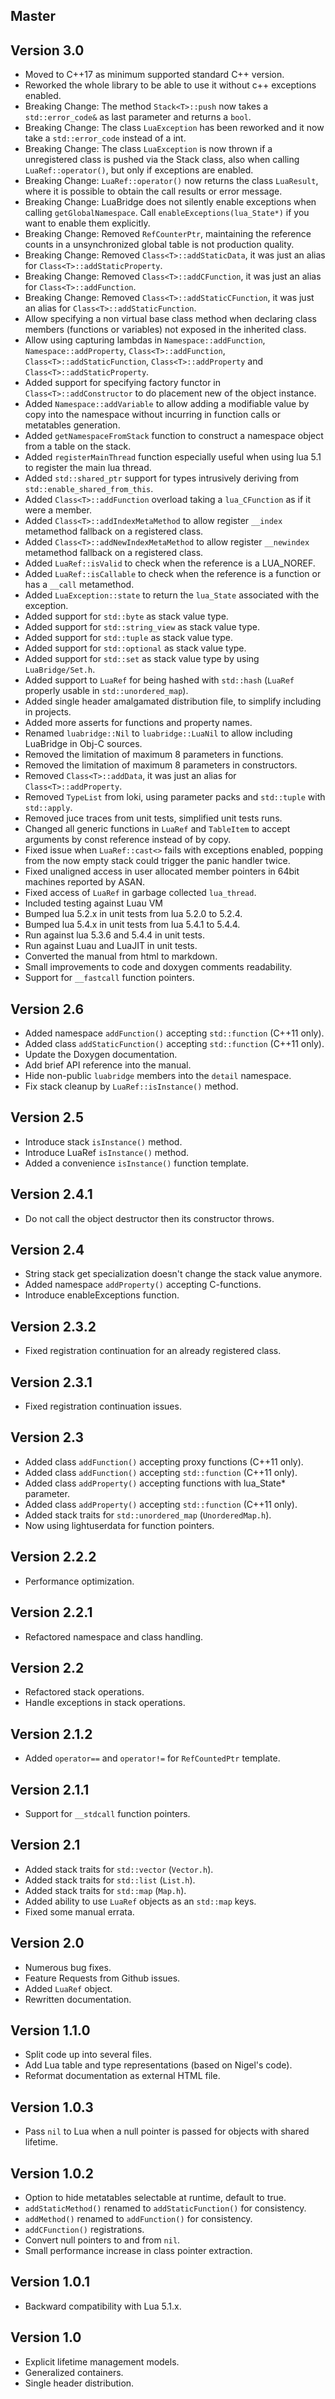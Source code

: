 ## Master

## Version 3.0

* Moved to C++17 as minimum supported standard C++ version.
* Reworked the whole library to be able to use it without c++ exceptions enabled.
* Breaking Change: The method `Stack<T>::push` now takes a `std::error_code&` as last parameter and returns a `bool`.
* Breaking Change: The class `LuaException` has been reworked and it now take a `std::error_code` instead of a int.
* Breaking Change: The class `LuaException` is now thrown if a unregistered class is pushed via the Stack class, also when calling `LuaRef::operator()`, but only if exceptions are enabled.
* Breaking Change: `LuaRef::operator()` now returns the class `LuaResult`, where it is possible to obtain the call results or error message.
* Breaking Change: LuaBridge does not silently enable exceptions when calling `getGlobalNamespace`. Call `enableExceptions(lua_State*)` if you want to enable them explicitly.
* Breaking Change: Removed `RefCounterPtr`, maintaining the reference counts in a unsynchronized global table is not production quality.
* Breaking Change: Removed `Class<T>::addStaticData`, it was just an alias for `Class<T>::addStaticProperty`.
* Breaking Change: Removed `Class<T>::addCFunction`, it was just an alias for `Class<T>::addFunction`.
* Breaking Change: Removed `Class<T>::addStaticCFunction`, it was just an alias for `Class<T>::addStaticFunction`.
* Allow specifying a non virtual base class method when declaring class members (functions or variables) not exposed in the inherited class.
* Allow using capturing lambdas in `Namespace::addFunction`, `Namespace::addProperty`, `Class<T>::addFunction`, `Class<T>::addStaticFunction`, `Class<T>::addProperty` and `Class<T>::addStaticProperty`.
* Added support for specifying factory functor in `Class<T>::addConstructor` to do placement new of the object instance.
* Added `Namespace::addVariable` to allow adding a modifiable value by copy into the namespace without incurring in function calls or metatables generation.
* Added `getNamespaceFromStack` function to construct a namespace object from a table on the stack.
* Added `registerMainThread` function especially useful when using lua 5.1 to register the main lua thread.
* Added `std::shared_ptr` support for types intrusively deriving from `std::enable_shared_from_this`.
* Added `Class<T>::addFunction` overload taking a `lua_CFunction` as if it were a member.
* Added `Class<T>::addIndexMetaMethod` to allow register `__index` metamethod fallback on a registered class.
* Added `Class<T>::addNewIndexMetaMethod` to allow register `__newindex` metamethod fallback on a registered class.
* Added `LuaRef::isValid` to check when the reference is a LUA_NOREF.
* Added `LuaRef::isCallable` to check when the reference is a function or has a `__call` metamethod.
* Added `LuaException::state` to return the `lua_State` associated with the exception.
* Added support for `std::byte` as stack value type.
* Added support for `std::string_view` as stack value type.
* Added support for `std::tuple` as stack value type.
* Added support for `std::optional` as stack value type.
* Added support for `std::set` as stack value type by using `LuaBridge/Set.h`.
* Added support to `LuaRef` for being hashed with `std::hash` (`LuaRef` properly usable in `std::unordered_map`).
* Added single header amalgamated distribution file, to simplify including in projects.
* Added more asserts for functions and property names.
* Renamed `luabridge::Nil` to `luabridge::LuaNil` to allow including LuaBridge in Obj-C sources.
* Removed the limitation of maximum 8 parameters in functions.
* Removed the limitation of maximum 8 parameters in constructors.
* Removed `Class<T>::addData`, it was just an alias for `Class<T>::addProperty`.
* Removed `TypeList` from loki, using parameter packs and `std::tuple` with `std::apply`.
* Removed juce traces from unit tests, simplified unit tests runs.
* Changed all generic functions in `LuaRef` and `TableItem` to accept arguments by const reference instead of by copy.
* Fixed issue when `LuaRef::cast<>` fails with exceptions enabled, popping from the now empty stack could trigger the panic handler twice.
* Fixed unaligned access in user allocated member pointers in 64bit machines reported by ASAN.
* Fixed access of `LuaRef` in garbage collected `lua_thread`.
* Included testing against Luau VM
* Bumped lua 5.2.x in unit tests from lua 5.2.0 to 5.2.4.
* Bumped lua 5.4.x in unit tests from lua 5.4.1 to 5.4.4.
* Run against lua 5.3.6 and 5.4.4 in unit tests.
* Run against Luau and LuaJIT in unit tests.
* Converted the manual from html to markdown.
* Small improvements to code and doxygen comments readability.
* Support for `__fastcall` function pointers.

## Version 2.6

* Added namespace `addFunction()` accepting `std::function` (C++11 only).
* Added class `addStaticFunction()` accepting `std::function` (C++11 only).
* Update the Doxygen documentation.
* Add brief API reference into the manual.
* Hide non-public `luabridge` members into the `detail` namespace.
* Fix stack cleanup by `LuaRef::isInstance()` method.

## Version 2.5

* Introduce stack `isInstance()` method.
* Introduce LuaRef `isInstance()` method.
* Added a convenience `isInstance()` function template.

## Version 2.4.1

* Do not call the object destructor then its constructor throws.

## Version 2.4

* String stack get specialization doesn't change the stack value anymore.
* Added namespace `addProperty()` accepting C-functions.
* Introduce enableExceptions function.

## Version 2.3.2

* Fixed registration continuation for an already registered class.

## Version 2.3.1

* Fixed registration continuation issues.

## Version 2.3

* Added class `addFunction()` accepting proxy functions (C++11 only).
* Added class `addFunction()` accepting `std::function` (C++11 only).
* Added class `addProperty()` accepting functions with lua_State* parameter.
* Added class `addProperty()` accepting `std::function` (C++11 only).
* Added stack traits for `std::unordered_map` (`UnorderedMap.h`).
* Now using lightuserdata for function pointers.

## Version 2.2.2

* Performance optimization.

## Version 2.2.1

* Refactored namespace and class handling.

## Version 2.2

* Refactored stack operations.
* Handle exceptions in stack operations.

## Version 2.1.2

* Added `operator==` and `operator!=` for `RefCountedPtr` template.

## Version 2.1.1

* Support for `__stdcall` function pointers.

## Version 2.1

* Added stack traits for `std::vector` (`Vector.h`).
* Added stack traits for `std::list` (`List.h`).
* Added stack traits for `std::map` (`Map.h`).
* Added ability to use `LuaRef` objects as an `std::map` keys.
* Fixed some manual errata.

## Version 2.0

* Numerous bug fixes.
* Feature Requests from Github issues.
* Added `LuaRef` object.
* Rewritten documentation.

## Version 1.1.0

* Split code up into several files.
* Add Lua table and type representations (based on Nigel's code).
* Reformat documentation as external HTML file.

## Version 1.0.3

* Pass `nil` to Lua when a null pointer is passed for objects with shared lifetime.

## Version 1.0.2

* Option to hide metatables selectable at runtime, default to true.
* `addStaticMethod()` renamed to `addStaticFunction()` for consistency.
* `addMethod()` renamed to `addFunction()` for consistency.
* `addCFunction()` registrations.
* Convert null pointers to and from `nil`.
* Small performance increase in class pointer extraction.

## Version 1.0.1

* Backward compatibility with Lua 5.1.x.

## Version 1.0

* Explicit lifetime management models.
* Generalized containers.
* Single header distribution.
